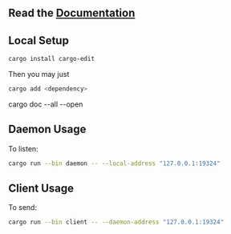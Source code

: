 ## Read the [Documentation](./Documentation.md)

## Local Setup

```bash
cargo install cargo-edit
```

Then you may just
```bash
cargo add <dependency>
```
cargo doc --all --open

## Daemon Usage

To listen:
```bash
cargo run --bin daemon -- --local-address "127.0.0.1:19324"
```

## Client Usage

To send:
```bash
cargo run --bin client -- --daemon-address "127.0.0.1:19324"
```
